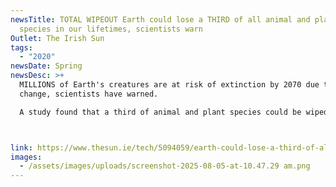```yaml
---
newsTitle: TOTAL WIPEOUT Earth could lose a THIRD of all animal and plant
  species in our lifetimes, scientists warn
Outlet: The Irish Sun
tags:
  - "2020"
newsDate: Spring
newsDesc: >+
  MILLIONS of Earth's creatures are at risk of extinction by 2070 due to climate
  change, scientists have warned.

  A study found that a third of animal and plant species could be wiped from existence as temperatures soar across the globe. Researchers at the University of Arizona examined 538 species at 581 sites worldwide. They focussed on creatures and plants found at the same sites over a ten-year period or more. More than four in ten of the species studied have already gone extinct at one or more sites. After combining this data with predictions of Earth's future climate, scientists made a grim discovery.



link: https://www.thesun.ie/tech/5094059/earth-could-lose-a-third-of-all-animal-and-plant-species-in-our-lifetimes-scientists-warn/
images:
  - /assets/images/uploads/screenshot-2025-08-05-at-10.47.29 am.png
---
```

